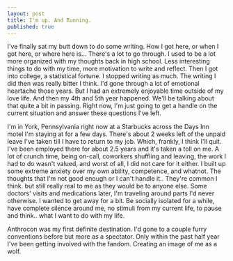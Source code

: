 ```yaml
---
layout: post
title: I'm up. And Running.
published: true
---
```

I've finally sat my butt down to do some writing. How I got here, or when I got here, or where here is... There's a lot to go through. I used to be a lot more organized with my thoughts back in high school. Less interesting things to do with my time, more motivation to write and reflect. Then I got into college, a statistical fortune. I stopped writing as much. The writing I did then was really bitter I think. I'd gone through a lot of emotional heartache those years. But I had an extremely enjoyable time outside of my love life. And then my 4th and 5th year happened. We'll be talking about that quite a bit in passing. Right now, I'm just going to get a handle on the current situation and answer these questions I've left.

I'm in York, Pennsylvania right now at a Starbucks across the Days Inn motel I'm staying at for a few days. There's about 2 weeks left of the unpaid leave I've taken till I have to return to my job. Which, frankly, I think I'll quit. I've been employed there for about 2.5 years and it's taken a toll on me. A lot of crunch time, being on-call, coworkers shuffling and leaving, the work I had to do wasn't valued, and worst of all, I did not care for it either. I built up some extreme anxiety over my own ability, competence, and whatnot. The thoughts that I'm not good enough or I can't handle it.. They're common I think. but still really real to me as they would be to anyone else. Some doctors' visits and medications later, I'm traveling around parts I'd never otherwise. I wanted to get away for a bit. Be socially isolated for a while, have complete silence around me, no stimuli from my current life, to pause and think.. what I want to do with my life.

Anthrocon was my first definite destination. I'd gone to a couple furry conventions before but more as a spectator. Only within the past half year I've been getting involved with the fandom. Creating an image of me as a wolf.